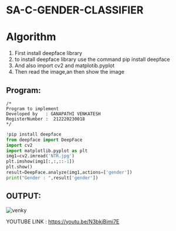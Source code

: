 

# SA-C-GENDER-CLASSIFIER
# Algorithm
1. First install deepface library
2. to install deepface library use the command pip install deepface
3. And also import cv2 and matplotib.pyplot
4. Then read the image,an then show the image

## Program:
```
/*
Program to implement 
Developed by   : GANAPATHI VENKATESH
RegisterNumber :  212220230018
*/
```

```python
!pip install deepface
from deepface import DeepFace
import cv2
import matplotlib.pyplot as plt
img1=cv2.imread('NTR.jpg')
plt.imshow(img1[:,:,::-1])
plt.show()
result=DeepFace.analyze(img1,actions=['gender'])
print("Gender : ",result['gender'])
```

## OUTPUT:

![venky](https://user-images.githubusercontent.com/75234983/173243333-2377b245-6169-458d-a200-f11dbdf39264.png)

YOUTUBE LINK :
https://youtu.be/N3bkjBimi7E

